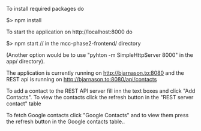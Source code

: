 To install required packages do

$> npm install

To start the application on http://localhost:8000 do

$> npm start // in the mcc-phase2-frontend/ directory

(Another option would be to use "pyhton -m SimpleHttpServer 8000" in the app/ directory).

The application is currently running on http://bjarnason.to:8080 and the REST api is running on http://bjarnason.to:8080/api/contacts

To add a contact to the REST API server fill inn the text boxes and click "Add Contacts". To view the contacts click the refresh button in the "REST server contact" table

To fetch Google contacts click "Google Contacts" and to view them press the refresh button in the Google contacts table..